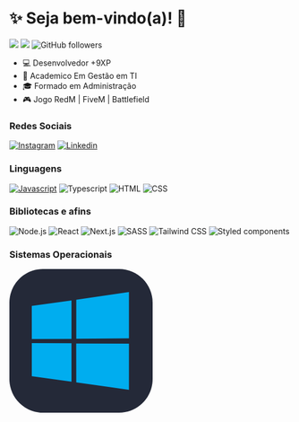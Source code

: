 # :sparkles: Seja bem-vindo(a)! :vulcan_salute:

![](https://komarev.com/ghpvc/?username=jessicamedeirosp&color=000000)
![](https://estruyf-github.azurewebsites.net/api/VisitorHit?user=jessicamedeirosp&countColorcountColor&countColor=%232979ff) ![GitHub followers](https://img.shields.io/github/followers/jessicamedeirosp?label=Follow&style=social)

- :computer: Desenvolvedor +9XP
- :open_book: Academico Em Gestão em TI
- :mortar_board: Formado em Administração
- :video_game: Jogo RedM | FiveM | Battlefield

### Redes Sociais

[![Instagram](https://img.shields.io/badge/Instagram-E4405F?style=flat&logo=instagram&logoColor=white)](https://www.instagram.com/correa10k/)
[![Linkedin](https://img.shields.io/badge/LinkedIn-0077B5?style=flat&logo=linkedin)](https://www.linkedin.com/in/correatc/)

### Linguagens

[![Javascript](https://img.shields.io/badge/Javascript-282C34?style=flat&logo=javascript)](https://user-images.githubusercontent.com/25181517/192158954-f88b5814-d510-4564-b285-dff7d6400dad.png)
![Typescript](https://img.shields.io/badge/Typescript-282C34?logo=typescript)
![HTML](https://img.shields.io/badge/HTML-282C34?logo=html5)
![CSS](https://img.shields.io/badge/CSS-282C34?logo=css3&logoColor=1572B6)

### Bibliotecas e afins

![Node.js](https://img.shields.io/badge/Node.js-282C34?logo=node.js)
![React](https://img.shields.io/badge/React-282C34?logo=react)
![Next.js](https://img.shields.io/badge/Next.js-282C34?logo=next.js)
![SASS](https://img.shields.io/badge/SASS-282C34?logo=sass)
![Tailwind CSS](https://img.shields.io/badge/Tailwind%20CSS-282C34?logo=tailwind-css)
![Styled components](https://img.shields.io/badge/Styled%20components-282C34?logo=styled-components)

### Sistemas Operacionais
<svg width="256" height="256" viewBox="0 0 256 256" fill="none" xmlns="http://www.w3.org/2000/svg">
<g clip-path="url(#clip0_33_480)">
<path d="M196 0H60C26.8629 0 0 26.8629 0 60V196C0 229.137 26.8629 256 60 256H196C229.137 256 256 229.137 256 196V60C256 26.8629 229.137 0 196 0Z" fill="#242938"/>
<path d="M40 65.6631L110.968 55.9983L111 124.453L40.0656 124.857L40 65.6631ZM110.935 132.34L110.99 200.855L40.0557 191.102L40.0517 131.881L110.935 132.34ZM119.537 54.7335L213.636 41V123.582L119.537 124.33V54.7335ZM213.658 132.984L213.636 215.195L119.537 201.914L119.406 132.831L213.658 132.984Z" fill="#00ADEF"/>
</g>
<defs>
<clipPath id="clip0_33_480">
<rect width="256" height="256" fill="white"/>
</clipPath>
</defs>
</svg> 

